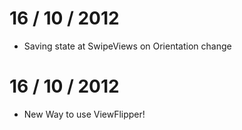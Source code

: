 # 16 / 10 / 2012

+ Saving state at SwipeViews on Orientation change

# 16 / 10 / 2012

+ New Way to use ViewFlipper!
